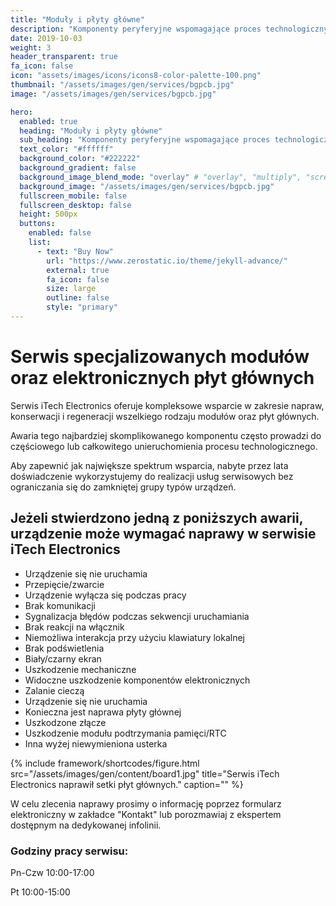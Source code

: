```yaml
---
title: "Moduły i płyty główne"
description: "Komponenty peryferyjne wspomagające proces technologiczny."
date: 2019-10-03
weight: 3
header_transparent: true
fa_icon: false
icon: "assets/images/icons/icons8-color-palette-100.png"
thumbnail: "/assets/images/gen/services/bgpcb.jpg"
image: "/assets/images/gen/services/bgpcb.jpg"

hero:
  enabled: true
  heading: "Moduły i płyty główne"
  sub_heading: "Komponenty peryferyjne wspomagające proces technologiczny."
  text_color: "#ffffff"
  background_color: "#222222"
  background_gradient: false
  background_image_blend_mode: "overlay" # "overlay", "multiply", "screen"
  background_image: "/assets/images/gen/services/bgpcb.jpg"
  fullscreen_mobile: false
  fullscreen_desktop: false
  height: 500px
  buttons:
    enabled: false
    list:
      - text: "Buy Now"
        url: "https://www.zerostatic.io/theme/jekyll-advance/"
        external: true
        fa_icon: false
        size: large
        outline: false
        style: "primary"
---
```


# Serwis specjalizowanych modułów oraz elektronicznych płyt głównych

Serwis iTech Electronics oferuje kompleksowe wsparcie w zakresie napraw, konserwacji i regeneracji wszelkiego rodzaju modułów oraz płyt głównych.

Awaria tego najbardziej skomplikowanego komponentu często prowadzi do częściowego lub całkowitego unieruchomienia procesu technologicznego.

Aby zapewnić jak największe spektrum wsparcia, nabyte przez lata doświadczenie wykorzystujemy do realizacji usług serwisowych bez ograniczania się do zamkniętej grupy typów urządzeń.


## Jeżeli stwierdzono jedną z poniższych awarii, urządzenie może wymagać naprawy w serwisie iTech Electronics

- Urządzenie się nie uruchamia
- Przepięcie/zwarcie
- Urządzenie wyłącza się podczas pracy
- Brak komunikacji
- Sygnalizacja błędów podczas sekwencji uruchamiania
- Brak reakcji na włącznik
- Niemożliwa interakcja przy użyciu klawiatury lokalnej
- Brak podświetlenia
- Biały/czarny ekran
- Uszkodzenie mechaniczne
- Widoczne uszkodzenie komponentów elektronicznych
- Zalanie cieczą
- Urządzenie się nie uruchamia
- Konieczna jest naprawa płyty głównej
- Uszkodzone złącze
- Uszkodzenie modułu podtrzymania pamięci/RTC
- Inna wyżej niewymieniona usterka


{% include framework/shortcodes/figure.html src="/assets/images/gen/content/board1.jpg" title="Serwis iTech Electronics naprawił setki płyt głównych." caption="" %}



W celu zlecenia naprawy prosimy o informację poprzez formularz elektroniczny w zakładce "Kontakt" lub porozmawiaj z ekspertem dostępnym na dedykowanej infolinii.


### Godziny pracy serwisu:

Pn-Czw 10:00-17:00

Pt 10:00-15:00



